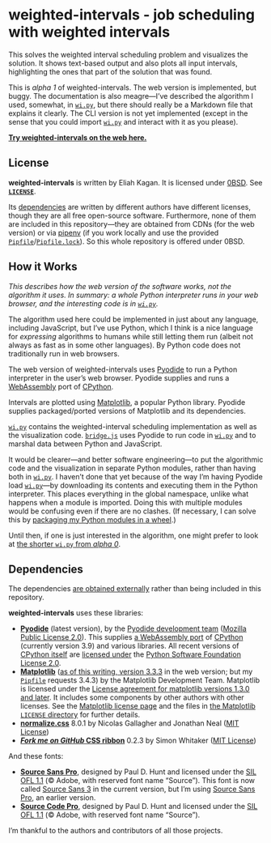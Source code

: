 <!--
  README.md - job scheduling with weighted intervals (readme file)

  Copyright (C) 2021 Eliah Kagan <degeneracypressure@gmail.com>

  Permission to use, copy, modify, and/or distribute this software for any
  purpose with or without fee is hereby granted.

  THE SOFTWARE IS PROVIDED "AS IS" AND THE AUTHOR DISCLAIMS ALL WARRANTIES WITH
  REGARD TO THIS SOFTWARE INCLUDING ALL IMPLIED WARRANTIES OF MERCHANTABILITY
  AND FITNESS. IN NO EVENT SHALL THE AUTHOR BE LIABLE FOR ANY SPECIAL, DIRECT,
  INDIRECT, OR CONSEQUENTIAL DAMAGES OR ANY DAMAGES WHATSOEVER RESULTING FROM
  LOSS OF USE, DATA OR PROFITS, WHETHER IN AN ACTION OF CONTRACT, NEGLIGENCE OR
  OTHER TORTIOUS ACTION, ARISING OUT OF OR IN CONNECTION WITH THE USE OR
  PERFORMANCE OF THIS SOFTWARE.
-->

# weighted-intervals - job scheduling with weighted intervals

This solves the weighted interval scheduling problem and visualizes the
solution. It shows text-based output and also plots all input intervals,
highlighting the ones that part of the solution that was found.

This is *alpha 1* of weighted-intervals. The web version is implemented, but
buggy. The documentation is also meagre&mdash;I&rsquo;ve described the
algorithm I used, somewhat, in [`wi.py`](wi.py), but there should really be a
Markdown file that explains it clearly. The CLI version is not yet implemented
(except in the sense that you could import [`wi.py`](wi.py) and interact with
it as you please).

[**Try weighted-intervals on the web
here.**](https://eliahkagan.github.io/weighted-intervals/)

## License

**weighted-intervals** is written by Eliah Kagan. It is licensed under
[0BSD](https://spdx.org/licenses/0BSD.html). See [**`LICENSE`**](LICENSE).

Its [dependencies](#dependencies) are written by different authors have
different licenses, though they are all free open-source software. Furthermore,
none of them are included in this repository&mdash;they are obtained from CDNs
(for the web version) or via [pipenv](https://github.com/pypa/pipenv) (if you
work locally and use the provided
[`Pipfile`](Pipfile)/[`Pipfile.lock`](Pipfile.lock)). So this whole repository
is offered under 0BSD.

## How it Works

*This describes how the web version of the software works, not the algorithm it
uses. In summary: a whole Python interpreter runs in your web browser, and the
interesting code is in [`wi.py`](wi.py).*

The algorithm used here could be implemented in just about any language,
including JavaScript, but I&rsquo;ve use Python, which I think is a nice
language for *expressing* algorithms to humans while still letting them run
(albeit not always as fast as in some other languages). By Python code does not
traditionally run in web browsers.

The web version of weighted-intervals uses
[Pyodide](https://pyodide.org/en/stable/) to run a Python interpreter in the
user&rsquo;s web browser. Pyodide supplies and runs a
[WebAssembly](https://webassembly.org/) port of
[CPython](https://www.python.org/).

Intervals are plotted using [Matplotlib](https://matplotlib.org/), a popular
Python library. Pyodide supplies packaged/ported versions of Matplotlib and its
dependencies.

[`wi.py`](wi.py) contains the weighted-interval scheduling implementation as
well as the visualization code. [`bridge.js`](bridge.js) uses Pyodide to run
code in [`wi.py`](wi.py) and to marshal data between Python and JavaScript.

It would be clearer&mdash;and better software engineering&mdash;to put the
algorithmic code and the visualization in separate Python modules, rather than
having both in [`wi.py`](wi.py). I haven&rsquo;t done that yet because of the
way I&rsquo;m having Pyodide load [`wi.py`](wi.py)&mdash;by downloading its
contents and executing them in the Python interpreter. This places everything
in the global namespace, unlike what happens when a module is imported. Doing
this with multiple modules would be confusing even if there are no clashes. (If
necessary, I can solve this by [packaging my Python modules in a
wheel](https://pyodide.org/en/stable/usage/loading-packages.html#installing-wheels-from-arbitrary-urls).)

Until then, if one is just interested in the algorithm, one might prefer to
look at [the shorter `wi.py` from *alpha
0*](https://github.com/EliahKagan/weighted-intervals/blob/alpha-0/wi.py).

## Dependencies

The dependencies [are obtained externally](#license) rather than being included
in this repository.

**weighted-intervals** uses these libraries:

- [**Pyodide**](https://pyodide.org/en/stable/) (latest version), by the
  [Pyodide development team](https://pyodide.org/en/stable/project/about.html)
  ([Mozilla Public License
  2.0](https://github.com/pyodide/pyodide/blob/main/LICENSE)). This supplies [a
  WebAssembly port](https://github.com/pyodide/pyodide/tree/main/cpython) of
  [CPython](https://www.python.org/) (currently version 3.9) and various
  libraries. All recent versions of [CPython
  itself](https://github.com/python/cpython) are [licensed
  under](https://github.com/python/cpython/blob/main/LICENSE) the [Python
  Software Foundation License 2.0](https://spdx.org/licenses/PSF-2.0.html).
- [**Matplotlib**](https://matplotlib.org/) ([as of this writing, version
  3.3.3](https://github.com/pyodide/pyodide/blob/main/packages/matplotlib/meta.yaml)
  in the web version; but my [`Pipfile`](Pipfile) requests 3.4.3) by the
  Matplotlib Development Team. Matplotlib is licensed under the [License
  agreement for matplotlib versions 1.3.0 and
  later](https://github.com/matplotlib/matplotlib/blob/master/LICENSE/LICENSE).
  It includes some components by other authors with other licenses. See the
  [Matplotlib license page](https://matplotlib.org/stable/users/license.html)
  and the files in [the Matplotlib `LICENSE`
  directory](https://github.com/matplotlib/matplotlib/tree/master/LICENSE) for
  further details.
- [**normalize.css**](https://necolas.github.io/normalize.css/) 8.0.1 by
  Nicolas Gallagher and Jonathan Neal ([MIT
  License](https://github.com/necolas/normalize.css/blob/8.0.1/LICENSE.md))
- [***Fork me on GitHub* CSS
  ribbon**](https://simonwhitaker.github.io/github-fork-ribbon-css/) 0.2.3 by
  Simon Whitaker ([MIT
  License](https://github.com/simonwhitaker/github-fork-ribbon-css/blob/0.2.3/LICENSE))

And these fonts:

- [**Source Sans Pro**](https://adobe-fonts.github.io/source-sans/), designed
  by Paul D. Hunt and licensed under the [SIL OFL
  1.1](https://github.com/adobe-fonts/source-sans/blob/release/LICENSE.md)
  (&copy; Adobe, with reserved font name &ldquo;Source&rdquo;). This font is
  now called [Source Sans 3](https://github.com/adobe-fonts/source-sans) in the
  current version, but I&rsquo;m using [Source Sans
  Pro](https://fonts.google.com/specimen/Source+Sans+Pro), an earlier version.
- [**Source Code Pro**](https://adobe-fonts.github.io/source-code-pro/),
  designed by Paul D. Hunt and licensed under the [SIL OFL
  1.1](https://github.com/adobe-fonts/source-code-pro/blob/release/LICENSE.md)
  (&copy; Adobe, with reserved font name &ldquo;Source&rdquo;).

I&rsquo;m thankful to the authors and contributors of all those projects.

